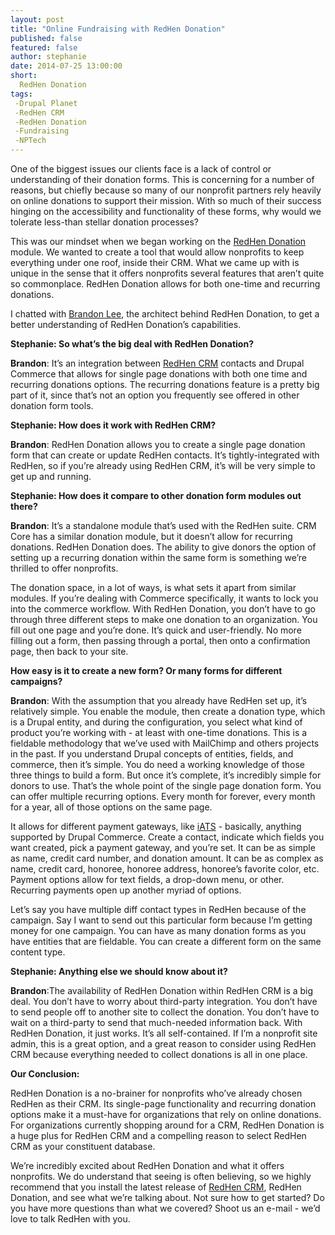 ```yaml
---
layout: post
title: "Online Fundraising with RedHen Donation"
published: false
featured: false
author: stephanie
date: 2014-07-25 13:00:00
short:
  RedHen Donation
tags:
 -Drupal Planet
 -RedHen CRM
 -RedHen Donation
 -Fundraising
 -NPTech
---
```


One of the biggest issues our clients face is a lack of control or understanding of their donation forms. This is concerning for a number of reasons, but chiefly because so many of our nonprofit partners rely heavily on online donations to support their mission. With so much of their success hinging on the accessibility and functionality of these forms, why would we tolerate less-than stellar donation processes?

This was our mindset when we began working on the [RedHen ](https://www.drupal.org/project/redhen_donation)[Donation](https://www.drupal.org/project/redhen_donation) module. We wanted to create a tool that would allow nonprofits to keep everything under one roof, inside their CRM. What we came up with is unique in the sense that it offers nonprofits several features that aren’t quite so commonplace. RedHen Donation allows for both one-time and recurring donations. 

I chatted with [Brandon Lee](http://thinkshout.com/team/brandon/), the architect behind RedHen Donation, to get a better understanding of RedHen Donation’s capabilities.  

**Stephanie: So what’s the big deal with RedHen Donation?**

**Brandon**: It’s an integration between [RedHen CRM](http://redhencrm.com/) contacts and Drupal Commerce that allows for single page donations with both one time and recurring donations options. The recurring donations feature is a pretty big part of it, since that’s not an option you frequently see offered in other donation form tools.

**Stephanie: How does it work with RedHen CRM?**

**Brandon**: RedHen Donation allows you to create a single page donation form that can create or update RedHen contacts. It’s tightly-integrated with RedHen, so if you’re already using RedHen CRM, it’s will be very simple to get up and running.

**Stephanie: How does it compare to other donation form modules out there?**

**Brandon**: It’s a standalone module that’s used with the RedHen suite. CRM Core has a similar donation module, but it doesn’t allow for recurring donations. RedHen Donation does. The ability to give donors the option of setting up a recurring donation within the same form is something we’re thrilled to offer nonprofits.

The donation space, in a lot of ways, is what sets it apart from similar modules. If you’re dealing with Commerce specifically, it wants to lock you into the commerce workflow. With RedHen Donation, you don’t have to go through three different steps to make one donation to an organization. You fill out one page and you’re done. It’s quick and user-friendly. No more filling out a form, then passing through a portal, then onto a confirmation page, then back to your site.

**How easy is it to create a new form? Or many forms for different campaigns?**

**Brandon**: With the assumption that you already have RedHen set up, it’s relatively simple. You enable the module, then create a donation type, which is a Drupal entity, and during the configuration, you select what kind of product you’re working with - at least with one-time donations. This is  a fieldable methodology that we’ve used with MailChimp and others projects in the past. If you understand Drupal concepts of entities, fields, and commerce, then it’s simple. You do need a working knowledge of those three things to build a form. But once it’s complete, it’s incredibly simple for donors to use. That’s the whole point of the single page donation form. You can offer multiple recurring options. Every month for forever, every month for a year, all of those options on the same page. 

It allows for different payment gateways, like [iATS](http://home.iatspayments.com/) - basically, anything supported by Drupal Commerce. Create a contact, indicate which fields you want created, pick a payment gateway, and you’re set. It can be as simple as name, credit card number, and donation amount. It can be as complex as name, credit card, honoree, honoree address, honoree’s favorite color, etc. Payment options allow for text fields, a drop-down menu, or other. Recurring payments open up another myriad of options.

Let’s say you have multiple diff contact types in RedHen because of the campaign. Say I want to send out this particular form because I’m getting money for one campaign. You can have as many donation forms as you have entities that are fieldable. You can create a different form on the same content type.

**Stephanie: Anything else we should know about it?**

**Brandon**:The availability of RedHen Donation within RedHen CRM is a big deal. You don’t have to worry about third-party integration. You don’t have to send people off to another site to collect the donation. You don’t have to wait on a third-party to send that much-needed information back. With RedHen Donation, it just works. It’s all self-contained. If I’m a nonprofit site admin, this is a great option, and a great reason to consider using RedHen CRM because everything needed to collect donations is all in one place.

**Our Conclusion:**

RedHen Donation is a no-brainer for nonprofits who’ve already chosen RedHen as their CRM. Its single-page functionality and recurring donation options make it a must-have for organizations that rely on online donations. For organizations currently shopping around for a CRM, RedHen Donation is a huge plus for RedHen CRM and a compelling reason to select RedHen CRM as your constituent database.

We’re incredibly excited about RedHen Donation and what it offers nonprofits. We do understand that seeing is often believing, so we highly recommend that you install the latest release of [RedHen CRM](https://www.drupal.org/node/2199903), RedHen Donation, and see what we’re talking about. Not sure how to get started? Do you have more questions than what we covered? Shoot us an e-mail - we’d love to talk RedHen with you.
